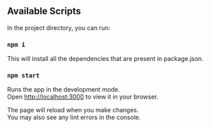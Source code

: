 ## Available Scripts

In the project directory, you can run:
### `npm i`

This will install all the dependencies that are present in package.json.

### `npm start`

Runs the app in the development mode.\
Open [http://localhost:3000](http://localhost:3000) to view it in your browser.

The page will reload when you make changes.\
You may also see any lint errors in the console.